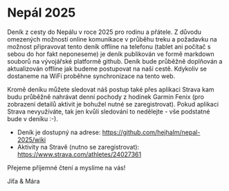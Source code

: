 # Nepál 2025

Deník z cesty do Nepálu v roce 2025 pro rodinu a přátele. Z důvodu omezených možností online komunikace v průběhu treku a požadavku na možnost připravovat tento deník offline na telefonu (tablet ani počítač s sebou do hor fakt neponeseme) je deník publikován ve formě markdown souborů na vývojářské platformě github. Deník bude průběžně doplňován a aktualizován offline jak budeme postupovat na naší cestě. Kdykoliv se dostaneme na WiFi proběhne synchronizace na tento web. 

Kromě deníku můžete sledovat náš postup také přes aplikaci Strava kam budu průběžně nahrávat denní pochody z hodinek Garmin Fenix (pro zobrazení detailů aktivit je bohužel nutné se zaregistrovat). Pokud aplikaci Strava nevyužíváte, tak jen kvůli sledování to nedělejte - vše podstatné bude v deníku :-).  

- Deník je dostupný na adrese: https://github.com/hejhalm/nepal-2025/wiki
- Aktivity na Stravě (nutno se zaregistrovat): https://www.strava.com/athletes/24027361

Přejeme příjemné čtení a myslíme na vás!

Jíťa & Mára

